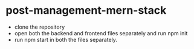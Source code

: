 # post-management-mern-stack
 - clone the repository
 - open both the backend and frontend files separately and run npm init
 - run npm start in both the files separately.
